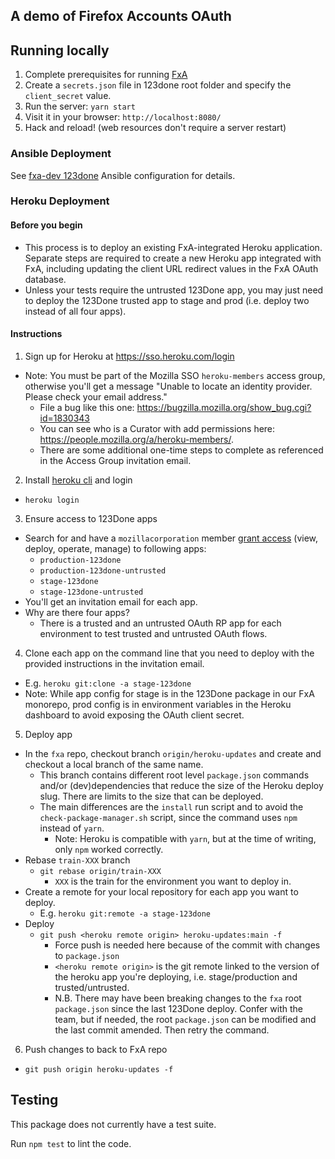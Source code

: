 ## A demo of Firefox Accounts OAuth

## Running locally

1. Complete prerequisites for running [FxA](https://github.com/mozilla/fxa#getting-started)
1. Create a `secrets.json` file in 123done root folder and specify the `client_secret` value.
1. Run the server: `yarn start`
1. Visit it in your browser: `http://localhost:8080/`
1. Hack and reload! (web resources don't require a server restart)

### Ansible Deployment

See [fxa-dev 123done](https://github.com/mozilla/fxa-dev/tree/docker/roles/rp) Ansible configuration for details.

### Heroku Deployment

#### Before you begin

- This process is to deploy an existing FxA-integrated Heroku application. Separate steps are required to create a new Heroku app integrated with FxA, including updating the client URL redirect values in the FxA OAuth database.
- Unless your tests require the untrusted 123Done app, you may just need to deploy the 123Done trusted app to stage and prod (i.e. deploy two instead of all four apps).

#### Instructions

1. Sign up for Heroku at https://sso.heroku.com/login

- Note: You must be part of the Mozilla SSO `heroku-members` access group, otherwise you'll get a message "Unable to locate an identity provider. Please check your email address."
  - File a bug like this one: https://bugzilla.mozilla.org/show_bug.cgi?id=1830343
  - You can see who is a Curator with add permissions here: https://people.mozilla.org/a/heroku-members/.
  - There are some additional one-time steps to complete as referenced in the Access Group invitation email.

2. Install [heroku cli](https://devcenter.heroku.com/articles/heroku-cli) and login

- `heroku login`

3. Ensure access to 123Done apps

- Search for and have a `mozillacorporation` member [grant access](https://devcenter.heroku.com/articles/collaborating) (view, deploy, operate, manage) to following apps:
  - `production-123done`
  - `production-123done-untrusted`
  - `stage-123done`
  - `stage-123done-untrusted`
- You'll get an invitation email for each app.
- Why are there four apps?
  - There is a trusted and an untrusted OAuth RP app for each environment to test trusted and untrusted OAuth flows.

4. Clone each app on the command line that you need to deploy with the provided instructions in the invitation email.

- E.g. `heroku git:clone -a stage-123done`
- Note: While app config for stage is in the 123Done package in our FxA monorepo, prod config is in environment variables in the Heroku dashboard to avoid exposing the OAuth client secret.

5. Deploy app

- In the `fxa` repo, checkout branch `origin/heroku-updates` and create and checkout a local branch of the same name.
  - This branch contains different root level `package.json` commands and/or (dev)dependencies that reduce the size of the Heroku deploy slug. There are limits to the size that can be deployed.
  - The main differences are the `install` run script and to avoid the `check-package-manager.sh` script, since the command uses `npm` instead of `yarn`.
    - Note: Heroku is compatible with `yarn`, but at the time of writing, only `npm` worked correctly.
- Rebase `train-XXX` branch
  - `git rebase origin/train-XXX`
    - `XXX` is the train for the environment you want to deploy in.
- Create a remote for your local repository for each app you want to deploy.
  - E.g. `heroku git:remote -a stage-123done`
- Deploy
  - `git push <heroku remote origin> heroku-updates:main -f`
    - Force push is needed here because of the commit with changes to `package.json`
    - `<heroku remote origin>` is the git remote linked to the version of the heroku app you're deploying, i.e. stage/production and trusted/untrusted.
    - N.B. There may have been breaking changes to the `fxa` root `package.json` since the last 123Done deploy. Confer with the team, but if needed, the root `package.json` can be modified and the last commit amended. Then retry the command.

6. Push changes to back to FxA repo

- `git push origin heroku-updates -f`

## Testing

This package does not currently have a test suite.

Run `npm test` to lint the code.

